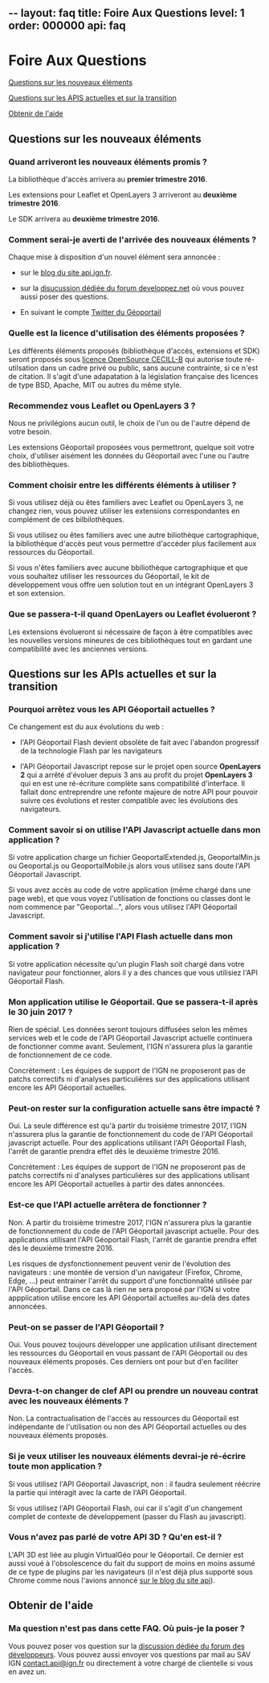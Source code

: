 --
layout: faq
title: Foire Aux Questions
level: 1
order: 000000
api: faq
--

# Foire Aux Questions

[Questions sur les nouveaux éléments](#APIv3)

[Questions sur les APIS actuelles et sur la transition](#APIv2)

[Obtenir de l'aide](#help)



<a id="APIv3"/>

## Questions sur les nouveaux éléments


### Quand arriveront les nouveaux éléments promis ?

La bibliothèque d'accès arrivera au **premier trimestre 2016**.

Les extensions pour Leaflet et OpenLayers 3 arriveront au **deuxième trimestre 2016**.

Le SDK arrivera au **deuxième trimestre 2016**.

### Comment serai-je averti de l'arrivée des nouveaux éléments ?

Chaque mise à disposition d'un nouvel élément sera annoncée :


* sur le [blog du site api.ign.fr](http://api.ign.fr/blog).

* sur la [disucussion dédiée du forum developpez.net](http://www.developpez.net/forums/d1531763/applications/sig-systeme-d-information-geographique/ign-api-geoportail/mise-place-d-api-v3/) où vous pouvez aussi poser des questions.

* En suivant le compte [Twitter du Géoportail](https://twitter.com/geoportail)


### Quelle est la licence d'utilisation des éléments proposées ?

Les différents éléments proposés (bibliothèque d'accès, extensions et SDK) seront proposés sous [licence OpenSource CECILL-B](http://www.cecill.info/licences/Licence_CeCILL-B_V1-fr.html) qui autorise toute ré-utilsation dans un cadre privé ou public, sans aucune contrainte, si ce n'est de citation. Il s'agit d'une adapatation à la législation française des licences de type BSD, Apache, MIT ou autres du même style.


### Recommendez vous Leaflet ou OpenLayers 3 ?

Nous ne privilégions aucun outil, le choix de l'un ou de l'autre dépend de votre besoin. 

Les extensions Géoportail proposées vous permettront, quelque soit votre choix, d'utiliser aisément les données du Géoportail avec l'une ou l'autre des bibliothèques.


### Comment choisir entre les différents éléments à utiliser ?

Si vous utilisez déjà ou êtes familiers avec Leaflet ou OpenLayers 3, ne changez rien, vous pouvez utiliser les extensions correspondantes en complément de ces bilbilothèques.

Si vous utilisez ou êtes familiers avec une autre biliothèque cartographique, la bibliothèque d'accès peut vous permettre d'accéder plus facilement aux ressources du Géoportail.

Si vous n'êtes familiers avec aucune bbiliothèque cartographique et que vous souhaitez utiliser les ressources du Géoportail, le kit de développement vous offre uen solution tout en un intégrant OpenLayers 3 et son extension. 


### Que se passera-t-il quand OpenLayers ou Leaflet évolueront ?

Les extensions évolueront si nécessaire de façon à être compatibles avec les nouvelles versions mineures de ces bibliothèques tout en gardant une compatibilité avec les anciennes versions.



<a id="APIv2"/>

## Questions sur les APIs actuelles et sur la transition

### Pourquoi arrêtez vous les API Géoportail actuelles ?

Ce changement est du aux évolutions du web :

* l'API Géoportail Flash devient obsolète de fait avec l'abandon progressif de la technologie Flash par les navigateurs

* l'API Géoportail Javascript repose sur le projet open source **OpenLayers 2** 
qui a arrêté d'évoluer depuis 3 ans au profit du projet **OpenLayers 3** qui en est une ré-écriture complète sans compatibilité d'interface. Il fallait donc entreprendre une refonte majeure de notre API pour pouvoir suivre ces évolutions et rester compatible avec les évolutions des navigateurs.


### Comment savoir si on utilise l'API Javascript actuelle dans mon application ?

Si votre application charge un fichier GeoportalExtended.js, GeoportalMin.js ou Geoportal.js ou GeoportalMobile.js alors vous utilisez sans doute l'API Géoportail Javascript.

Si vous avez accès au code de votre application (même chargé dans une page web), et que vous voyez l'utilisation de fonctions ou classes dont le nom commence par "Geoportal...", alors vous utilisez l'API Géoportail Javascript.

 

### Comment savoir si j'utilise l'API Flash actuelle dans mon application ?

Si votre application nécessite qu'un plugin Flash soit chargé dans votre navigateur pour fonctionner, alors il y a des chances que vous utilisiez l'API Géoportail Flash.


### Mon application utilise le Géoportail. Que se passera-t-il après le 30 juin 2017 ?

Rien de spécial. Les données seront toujours diffusées selon les mêmes services web et le code de l'API Géoportail Javascript actuelle continuera de fonctionner comme avant. Seulement, l'IGN n'assurera plus la garantie de fonctionnement de ce code. 

Concrètement : Les équipes de support de l'IGN ne proposeront pas de patchs correctifs ni d'analyses particulières sur des applications utilisant encore les API Géoportail actuelles.  

### Peut-on rester sur la configuration actuelle sans être impacté ?

Oui. La seule différence est qu'à partir du troisième trimestre 2017, l'IGN n'assurera plus la garantie de fonctionnement du code de l'API Géoportail javascript actuelle. Pour des applications utilisant l'API Géoportail Flash, l'arrêt de garantie prendra effet dès le deuxième trimestre 2016.

Concrètement : Les équipes de support de l'IGN ne proposeront pas de patchs correctifs ni d'analyses particulières sur des applications utilisant encore les API Géoportail actuelles à partir des dates annoncées.


### Est-ce que l'API actuelle arrêtera de fonctionner ?

Non. A partir du troisième trimestre 2017, l'IGN n'assurera plus la garantie de fonctionnement du code de l'API Géoportail javascript actuelle. Pour des applications utilisant l'API Géoportail Flash, l'arrêt de garantie prendra effet dès le deuxième trimestre 2016.

Les risques de dysfonctionnement peuvent venir de l'évolution des navigateurs : une montée de version d'un navigateur (Firefox, Chrome, Edge, ...) peut entrainer l'arrêt du support d'une fonctionnalité utilisée par l'API Géoportail. Dans ce cas là rien ne sera proposé par l'IGN si votre appplication utilise encore les API Géoportail actuelles au-delà des dates annoncées.


### Peut-on se passer de l'API Géoportail ?

Oui. Vous pouvez toujours développer une application utilisant directement les ressources du Géoportail en vous passant de l'API Géoportail ou des nouveaux éléments proposés. Ces derniers ont pour but d'en faciliter l'accès.


### Devra-t-on changer de clef API ou prendre un nouveau contrat avec les nouveaux éléments ?

Non. La contractualisation de l'accès au ressources du Géoportail est indépendante de l'utilisation ou non des API Géoportail actuelles ou des nouveaux éléments proposés.


### Si je veux utiliser les nouveaux éléments devrai-je ré-écrire toute mon application ? 

Si vous utilisez l'API Géoportail Javascript, non : il faudra seulement réécrire la partie qui intéragit avec la carte de l'API Géoportail.

Si vous utilisez l'API Géoportail Flash, oui car il s'agit d'un changement complet de contexte de développement (passer du Flash au javascript).


### Vous n'avez pas parlé de votre API 3D ? Qu'en est-il ?

L'API 3D est liée au plugin VirtualGéo pour le Géoportail. Ce dernier est aussi voué à l'obsolescence du fait du support de moins en moins assumé de ce type de plugins par les navigateurs (il n'est déjà plus supporté sous Chrome comme nous l'avions annoncé [sur le blog du site api](http://api.ign.fr/article/427/le-plugin-3d-du-geoportail-sera-bientot-incompatible-avec-google-chrome)).


<a id="help"/>

## Obtenir de l'aide

### Ma question n'est pas dans cette FAQ. Où puis-je la poser ?

Vous pouvez poser vos question sur la [discussion dédiée du forum des développeurs](http://www.developpez.net/forums/d1531763/applications/sig-systeme-d-information-geographique/ign-api-geoportail/mise-place-d-api-v3/). Vous pouvez aussi envoyer vos questions par mail au SAV IGN [contact.api@ign.fr](mailto:contact.api@ign.fr) ou directement à votre chargé de clientelle si vous en avez un.


